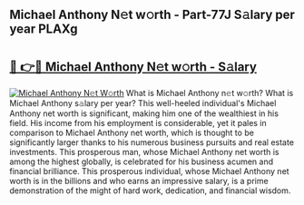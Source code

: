 ## Michael Anthony N𝚎t w𝚘rth - Part-77J S𝚊lary per year PLAXg

# <h2><a href="http://gc0bhnd.nevu.top/?p=Michael+Anthony">🔗 👉🔴 Michael Anthony N𝚎t w𝚘rth - S𝚊lary</a></h2>

[![Michael Anthony N𝚎t W𝚘rth](https://i.imgur.com/Oavwk0R.jpeg)](http://gc0bhnd.nevu.top/?p=Michael+Anthony)
What is Michael Anthony n𝚎t w𝚘rth? What is Michael Anthony s𝚊lary per year?
This well-heeled individual's Michael Anthony net worth is significant, making him one of the wealthiest in his field. His income from his employment is considerable, yet it pales in comparison to Michael Anthony net worth, which is thought to be significantly larger thanks to his numerous business pursuits and real estate investments. This prosperous man, whose Michael Anthony net worth is among the highest globally, is celebrated for his business acumen and financial brilliance. This prosperous individual, whose Michael Anthony net worth is in the billions and who earns an impressive salary, is a prime demonstration of the might of hard work, dedication, and financial wisdom.
